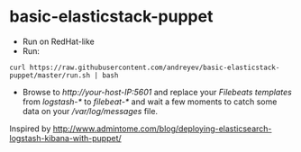 # basic-elasticstack-puppet

- Run on RedHat-like
- Run:
```
curl https://raw.githubusercontent.com/andreyev/basic-elasticstack-puppet/master/run.sh | bash
```
- Browse to *http://your-host-IP:5601* and replace your *Filebeats templates* from *logstash-\** to *filebeat-\** and wait a few moments to catch some data on your */var/log/messages* file.

Inspired by http://www.admintome.com/blog/deploying-elasticsearch-logstash-kibana-with-puppet/
